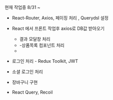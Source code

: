 현재 작업중 8/31 ~



- React-Router, Axios, 페이징 처리 , Querydsl 설정
  
- React 에서 프론트 작업후 axios로 DB값 받아오기
  - 결과 모달창 처리
  - -상품목록 컴포넌트 처리
  - 
- 로그인 처리 - Redux Toolkit, JWT
- 소셜 로그인 처리
- 장바구니 구현
- React Query, Recoil
